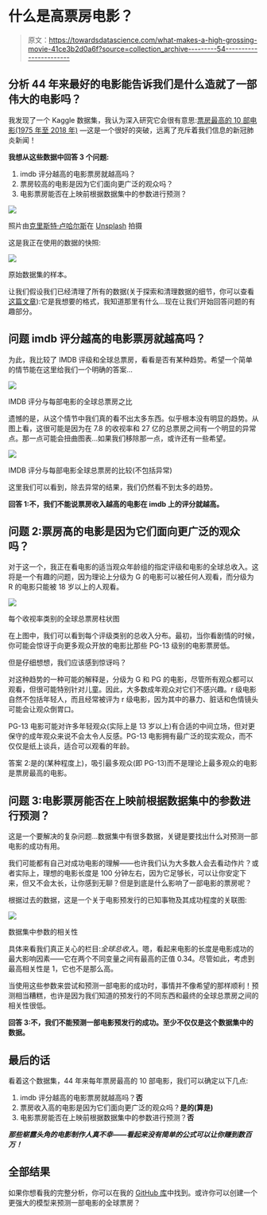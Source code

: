 # 什么是高票房电影？

> 原文：<https://towardsdatascience.com/what-makes-a-high-grossing-movie-41ce3b2d0a6f?source=collection_archive---------54----------------------->

## 分析 44 年来最好的电影能告诉我们是什么造就了一部伟大的电影吗？

我发现了一个 Kaggle 数据集，我认为深入研究它会很有意思:[票房最高的 10 部电影(1975 年至 2018 年)](https://www.kaggle.com/bidyutchanda/top-10-highest-grossing-films-19752018) —这是一个很好的突破，远离了充斥着我们信息的新冠肺炎新闻！

**我想从这些数据中回答 3 个问题:**

1.  imdb 评分越高的电影票房就越高吗？
2.  票房较高的电影是因为它们面向更广泛的观众吗？
3.  电影票房能否在上映前根据数据集中的参数进行预测？

![](img/190c2acb6af22964b826ce2458756b19.png)

照片由[克里斯特·卢哈尔斯](https://unsplash.com/@kristsll?utm_source=unsplash&utm_medium=referral&utm_content=creditCopyText)在 [Unsplash](https://unsplash.com/s/photos/movie?utm_source=unsplash&utm_medium=referral&utm_content=creditCopyText) 拍摄

这是我正在使用的数据的快照:

![](img/a716e790ec0f04e1b82abc8b7c1d1e30.png)

原始数据集的样本。

让我们假设我们已经清理了所有的数据(关于探索和清理数据的细节，你可以查看[这篇文章](/explore-and-clean-first-steps-of-any-data-project-976a1d80d7aa)):它是我想要的格式，我知道那里有什么…现在让我们开始回答问题的有趣部分。

## 问题 imdb 评分越高的电影票房就越高吗？

为此，我比较了 IMDB 评级和全球总票房，看看是否有某种趋势。希望一个简单的情节能在这里给我们一个明确的答案…

![](img/1a55bae9ad147c4802c0480f51300180.png)

IMDB 评分与每部电影的全球总票房之比

遗憾的是，从这个情节中我们真的看不出太多东西。似乎根本没有明显的趋势。从图上看，这很可能是因为在 7.8 的收视率和 27 亿的总票房之间有一个明显的异常点。那一点可能会扭曲图表…如果我们移除那一点，或许还有一些希望。

![](img/197aa416fc1f8ea1326a33bd70c27f41.png)

IMDB 评分与每部电影全球总票房的比较(不包括异常)

这里我们可以看到，除去异常的结果，我们仍然看不到太多的趋势。

**回答 1:不，我们不能说票房收入越高的电影在 imdb 上的评分就越高。**

## 问题 2:票房高的电影是因为它们面向更广泛的观众吗？

对于这一个，我正在看电影的适当观众年龄组的指定评级和电影的全球总收入。这将是一个有趣的问题，因为理论上分级为 G 的电影可以被任何人观看，而分级为 R 的电影只能被 18 岁以上的人观看。

![](img/c24795d1f57ef05e507bdd6f8dcc042f.png)

每个收视率类别的全球总票房柱状图

在上图中，我们可以看到每个评级类别的总收入分布。最初，当你看剧情的时候，你可能会惊讶于向更多观众开放的电影比那些 PG-13 级别的电影票房低。

但是仔细想想，我们应该感到惊讶吗？

对这种趋势的一种可能的解释是，分级为 G 和 PG 的电影，尽管所有观众都可以观看，但很可能特别针对儿童。因此，大多数成年观众对它们不感兴趣。r 级电影自然不包括年轻人，而且经常被评为 r 级电影，因为其中的暴力、脏话和色情镜头可能会让观众倒胃口。

PG-13 电影可能对许多年轻观众(实际上是 13 岁以上)有合适的中间立场，但对更保守的成年观众来说不会太令人反感。PG-13 电影拥有最广泛的现实观众，而不仅仅是纸上谈兵，适合可以观看的年龄。

答案 2:是的(某种程度上)，吸引最多观众(即 PG-13)而不是理论上最多观众的电影是票房最高的电影。

## 问题 3:电影票房能否在上映前根据数据集中的参数进行预测？

这是一个要解决的复杂问题…数据集中有很多数据，关键是要找出什么对预测一部电影的成功有用。

我们可能都有自己对成功电影的理解——也许我们认为大多数人会去看动作片？或者实际上，理想的电影长度是 100 分钟左右，因为它足够长，可以让你安定下来，但又不会太长，让你感到无聊？但是到底是什么影响了一部电影的票房呢？

根据过去的数据，这是一个关于电影预发行的已知事物及其成功程度的关联图:

![](img/6c11024d61d3df5f090ab8cd3ca69be7.png)

数据集中参数的相关性

具体来看我们真正关心的栏目:*全球总收入*。嗯，看起来电影的长度是电影成功的最大影响因素——它在两个不同变量之间有最高的正值 0.34。尽管如此，考虑到最高相关性是 1，它也不是那么高。

当使用这些参数来尝试和预测一部电影的成功时，事情并不像希望的那样顺利！预测相当糟糕，也许是因为我们知道的预发行的不同东西和最终的全球总票房之间的相关性很低。

**回答 3:不，我们不能预测一部电影预发行的成功。至少不仅仅是这个数据集中的数据。**

## 最后的话

看着这个数据集，44 年来每年票房最高的 10 部电影，我们可以确定以下几点:

1.  imdb 评分越高的电影票房就越高吗？**否**
2.  票房收入高的电影是因为它们面向更广泛的观众吗？**是的(算是)**
3.  电影票房能否在上映前根据数据集中的参数进行预测？**否**

***那些崭露头角的电影制作人真不幸——看起来没有简单的公式可以让你赚到数百万！***

## 全部结果

如果你想看我的完整分析，你可以在我的 [GitHub 库](https://github.com/shrutiturner/highestgrossingmovies)中找到。或许你可以创建一个更强大的模型来预测一部电影的全球票房？